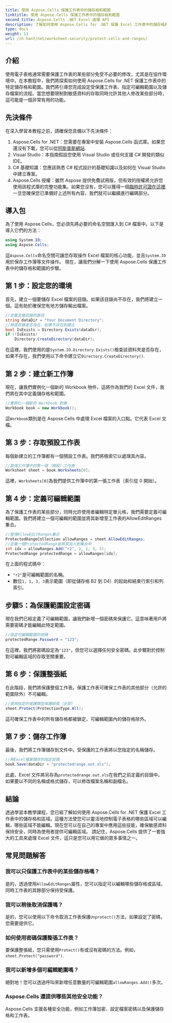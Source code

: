 ```yaml
---
title: 使用 Aspose.Cells 保護工作表中的儲存格和範圍
linktitle: 使用 Aspose.Cells 保護工作表中的儲存格和範圍
second_title: Aspose.Cells .NET Excel 處理 API
description: 了解如何使用 Aspose.Cells for .NET 保護 Excel 工作表中的儲存格和區域。請按照此逐步指南來保護您的電子表格。
type: docs
weight: 11
url: /zh-hant/net/worksheet-security/protect-cells-and-ranges/
---
```

## 介紹
使用電子表格通常需要保護工作表的某些部分免受不必要的修改，尤其是在協作環境中。在本教程中，我們將探索如何使用 Aspose.Cells for .NET 保護工作表中的特定儲存格和範圍。我們將引導您完成設定受保護工作表、指定可編輯範圍以及儲存檔案的流程。當您想要限制對敏感資料的存取同時允許其他人修改某些部分時，這可能是一個非常有用的功能。
## 先決條件
在深入學習本教程之前，請確保您具備以下先決條件：
1. Aspose.Cells for .NET：您需要在專案中安裝 Aspose.Cells 函式庫。如果您還沒有下載，您可以從[阿斯普斯網站](https://releases.aspose.com/cells/net/).
2. Visual Studio：本指南假設您使用 Visual Studio 或任何支援 C# 開發的類似 IDE。
3. C# 基礎知識：您應該熟悉 C# 程式設計的基礎知識以及如何在 Visual Studio 中建立專案。
4.  Aspose.Cells 授權：雖然 Aspose 提供免費試用版，但有效的授權將允許您使用該程式庫的完整功能集。如果您沒有，您可以獲得一個[臨時許可證在這裡](https://purchase.aspose.com/temporary-license/).
一旦您確保您已準備好上述所有內容，我們就可以繼續進行編碼部分。
## 導入包
為了使用 Aspose.Cells，您必須先將必要的命名空間匯入到 C# 檔案中。以下是導入它們的方法：
```csharp
using System.IO;
using Aspose.Cells;
```
這`Aspose.Cells`命名空間可讓您存取操作 Excel 檔案的核心功能，並且`System.IO`用於保存工作簿等文件操作。
現在，讓我們分解一下使用 Aspose.Cells 保護工作表中的儲存格和範圍的步驟。
## 第 1 步：設定您的環境
首先，建立一個要儲存 Excel 檔案的目錄。如果該目錄尚不存在，我們將建立一個。這有助於確保您有地方儲存輸出檔案。
```csharp
//定義文檔目錄的路徑
string dataDir = "Your Document Directory";
//檢查目錄是否存在，如果不存在則建立
bool IsExists = Directory.Exists(dataDir);
if (!IsExists)
    Directory.CreateDirectory(dataDir);
```
在這裡，我們使用的是`System.IO.Directory.Exists()`檢查該資料夾是否存在，如果不存在，我們使用以下命令建立它`Directory.CreateDirectory()`.
## 第 2 步：建立新工作簿
現在，讓我們實例化一個新的 Workbook 物件。這將作為我們的 Excel 文件，我們將在其中定義儲存格和範圍。
```csharp
//實例化一個新的 Workbook 對象
Workbook book = new Workbook();
```
這`Workbook`類別是在 Aspose.Cells 中處理 Excel 檔案的入口點。它代表 Excel 文檔。
## 第 3 步：存取預設工作表
每個新建立的工作簿都有一個預設工作表。我們將檢索它以處理其內容。
```csharp
//取得工作簿中的第一個（預設）工作表
Worksheet sheet = book.Worksheets[0];
```
這裡，`Worksheets[0]`為我們提供工作簿中的第一張工作表（索引從 0 開始）。
## 第 4 步：定義可編輯範圍
為了保護工作表的某些部分，同時允許使用者編輯特定單元格，我們需要定義可編輯範圍。我們將建立一個可編輯的範圍並將其新增至工作表的AllowEditRanges 集合。
```csharp
//取得AllowEditRanges集合
ProtectedRangeCollection allowRanges = sheet.AllowEditRanges;
//定義一個ProtectedRange並將其加入到集合中
int idx = allowRanges.Add("r2", 1, 1, 3, 3);
ProtectedRange protectedRange = allowRanges[idx];
```
在上面的程式碼中：
- `"r2"`是可編輯範圍的名稱。
- 數位`1, 1, 3, 3`表示範圍（即從儲存格 B2 到 D4）的起始和結束行索引和列索引。
## 步驟5：為保護範圍設定密碼
現在我們已經定義了可編輯範圍，讓我們新增一個密碼來保護它。這意味著用戶將需要密碼才能編輯此特定範圍。
```csharp
//指定可編輯範圍的密碼
protectedRange.Password = "123";
```
在這裡，我們將密碼設定為`"123"`，但您可以選擇任何安全密碼。此步驟對於控制對可編輯區域的存取至關重要。
## 第 6 步：保護整張紙
在此階段，我們將保護整個工作表。保護工作表可確保工作表的其他部分（允許的範圍除外）不可編輯。
```csharp
//使用指定的保護類型保護紙張（全部）
sheet.Protect(ProtectionType.All);
```
這可確保工作表中的所有儲存格都被鎖定，可編輯範圍內的儲存格除外。
## 第 7 步：儲存工作簿
最後，我們將工作簿儲存到文件中。受保護的工作表將以您指定的名稱儲存。
```csharp
//將Excel檔案儲存到指定目錄
book.Save(dataDir + "protectedrange.out.xls");
```
此處，Excel 文件將另存為`protectedrange.out.xls`在我們之前定義的目錄中。如果要以不同的名稱或格式儲存，可以修改檔案名稱和副檔名。
## 結論
透過學習本教學課程，您已經了解如何使用 Aspose.Cells for .NET 保護 Excel 工作表中的儲存格和區域。這種方法使您可以靈活地控制電子表格的哪些區域可以編輯，哪些區域不能編輯。現在您可以在自己的專案中應用這些技能，確保敏感資料保持安全，同時為使用者提供可編輯區域。
請記住，Aspose.Cells 提供了一套強大的工具來處理 Excel 文件，這只是您可以用它做的眾多事情之一。 
## 常見問題解答
### 我可以只保護工作表中的某些儲存格嗎？
是的，透過使用`AllowEditRanges`屬性，您可以指定可以編輯哪些儲存格或區域，同時工作表的其餘部分保持受保護。
### 我可以稍後取消保護嗎？
是的，您可以使用以下命令取消工作表保護`Unprotect()`方法，如果設定了密碼，您需要提供它。
### 如何使用密碼保護整張工作表？
要保護整張紙，您只需使用`Protect()`有或沒有密碼的方法。例如，`sheet.Protect("password")`.
### 我可以新增多個可編輯範圍嗎？
絕對地！您可以透過呼叫來新增任意數量的可編輯範圍`allowRanges.Add()`多次。
### Aspose.Cells 還提供哪些其他安全功能？
Aspose.Cells 支援各種安全功能，例如工作簿加密、設定檔案密碼以及保護儲存格和工作表。